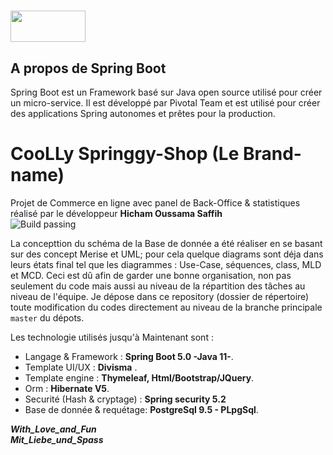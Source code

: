 # <img src="https://www.developpez.com/public/images/news/spting-boot.png" width="120" height="50">

## A propos de Spring Boot
Spring Boot est un Framework basé sur Java open source utilisé pour créer un micro-service. Il est développé par Pivotal Team et est utilisé pour créer des applications Spring autonomes et prêtes pour la production.

# CooLLy Springgy-Shop (Le Brand-name)
Projet de Commerce en ligne avec panel de Back-Office & statistiques réalisé par le développeur **Hicham Oussama Saffih**
<br>
![Build passing](https://img.shields.io/badge/Contact%20me-Any%20time-yellowgreen)

  La concepttion du schéma de la Base de donnée a été réaliser en se basant sur des concept Merise et UML; pour cela quelque diagrams sont déja dans leurs états final tel que les diagrammes : Use-Case, séquences, class, MLD et MCD. Ceci est dû afin de garder une bonne organisation, non pas seulement du code mais aussi au niveau de la répartition des tâches au niveau de l'équipe. Je dépose dans ce repository (dossier de répertoire) toute modification du codes directement au niveau de la branche principale `master` du dépots.
  
  Les technologie utilisés jusqu'à Maintenant sont :
  - Langage & Framework : **Spring Boot 5.0 -Java 11-**.
  - Template UI/UX : **Divisma** .
  - Template engine : **Thymeleaf, Html/Bootstrap/JQuery**.
  - Orm : **Hibernate V5**.
  - Securité (Hash & cryptage) : **Spring security 5.2**
  - Base de donnée & requétage: **PostgreSql 9.5 - PLpgSql**.
  
  
  ***_With_Love_and_Fun_*** 
  <br>
  ***_Mit_Liebe_und_Spass_***
